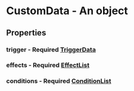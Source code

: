

# CustomData - An object



## Properties



### trigger - Required [TriggerData](TriggerData)



### effects - Required [EffectList](EffectList)



### conditions - Required [ConditionList](ConditionList)

